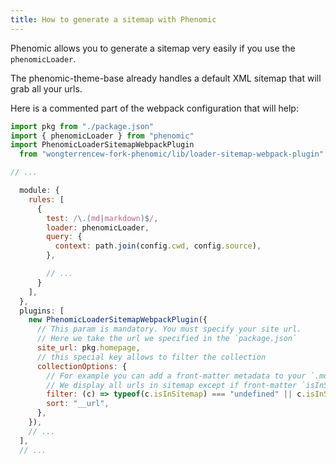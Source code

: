 ```yaml
---
title: How to generate a sitemap with Phenomic
---
```


Phenomic allows you to generate a sitemap very easily if you use the ``phenomicLoader``.

The phenomic-theme-base already handles a default XML sitemap that will grab all your urls.

Here is a commented part of the webpack configuration that will help:

```js
import pkg from "./package.json"
import { phenomicLoader } from "phenomic"
import PhenomicLoaderSitemapWebpackPlugin
  from "wongterrencew-fork-phenomic/lib/loader-sitemap-webpack-plugin"

// ...

  module: {
    rules: [
      {
        test: /\.(md|markdown)$/,
        loader: phenomicLoader,
        query: {
          context: path.join(config.cwd, config.source),
        },

        // ...
      }
    ],
  },
  plugins: [
    new PhenomicLoaderSitemapWebpackPlugin({
      // This param is mandatory. You must specify your site url.
      // Here we take the url we specified in the `package.json`
      site_url: pkg.homepage,
      // this special key allows to filter the collection
      collectionOptions: {
        // For example you can add a front-matter metadata to your `.md` files
        // We display all urls in sitemap except if front-matter `isInSitemap: false` is defined
        filter: (c) => typeof(c.isInSitemap) === "undefined" || c.isInSitemap === true,
        sort: "__url",
      },
    }),
    // ...
  ],
  // ...
```
